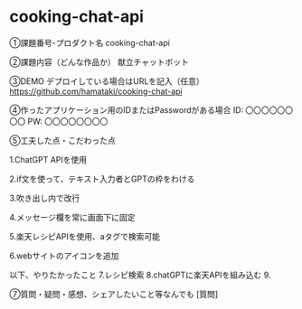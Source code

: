 # cooking-chat-api
①課題番号-プロダクト名
cooking-chat-api

②課題内容（どんな作品か）
献立チャットボット

③DEMO
デプロイしている場合はURLを記入（任意） https://github.com/hamataki/cooking-chat-api

④作ったアプリケーション用のIDまたはPasswordがある場合
ID: 〇〇〇〇〇〇〇〇
PW: 〇〇〇〇〇〇〇〇

⑤工夫した点・こだわった点

1.ChatGPT APIを使用

2.if文を使って、テキスト入力者とGPTの枠をわける

3.吹き出し内で改行

4.メッセージ欄を常に画面下に固定

5.楽天レシピAPIを使用、aタグで検索可能

6.webサイトのアイコンを追加

以下、やりたかったこと
7.レシピ検索
8.chatGPTに楽天APIを組み込む
9.


⑦質問・疑問・感想、シェアしたいこと等なんでも
[質問] 
